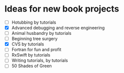 # Ideas for new book projects

- [ ] Hotubbing by tutorials
- [x] Advanced debugging and reverse engineering
- [ ] Animal husbandry by tutorials
- [ ] Beginning tree surgery
- [x] CVS by tutorials
- [ ] Fortran for fun and profit
- [ ] RxSwift by tutorials
- [ ] Writing tutorials, by tutorials
- [ ] 50 Shades of Green
